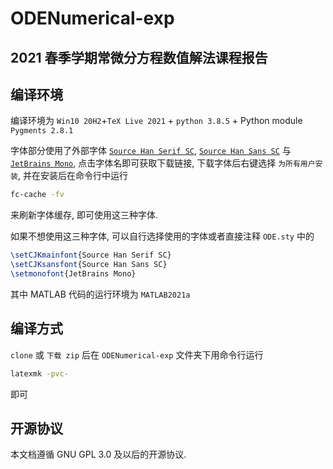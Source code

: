 # ODENumerical-exp

## 2021 春季学期常微分方程数值解法课程报告

## 编译环境

编译环境为 `Win10 20H2`+`TeX Live 2021` + `python 3.8.5` + Python module `Pygments 2.8.1`

字体部分使用了外部字体 [`Source Han Serif SC`](https://github.com/adobe-fonts/source-han-serif/tree/release/OTF/SimplifiedChinese), [`Source Han Sans SC`](https://github.com/adobe-fonts/source-han-sans/tree/release/OTF/SimplifiedChinese) 与 [`JetBrains Mono`](https://download.jetbrains.com/fonts/JetBrainsMono-2.225.zip?_ga=2.81906070.1241310076.1619968372-1664148514.1619968372), 点击字体名即可获取下载链接, 下载字体后右键选择 `为所有用户安装`, 并在安装后在命令行中运行
```bash
fc-cache -fv
```
来刷新字体缓存, 即可使用这三种字体. 

如果不想使用这三种字体, 可以自行选择使用的字体或者直接注释 `ODE.sty` 中的
```latex
\setCJKmainfont{Source Han Serif SC}
\setCJKsansfont{Source Han Sans SC}
\setmonofont{JetBrains Mono}
```



其中 MATLAB 代码的运行环境为 `MATLAB2021a`

## 编译方式

`clone` 或 `下载 zip` 后在 `ODENumerical-exp` 文件夹下用命令行运行 
```bash
latexmk -pvc-
```
即可

## 开源协议

本文档遵循 GNU GPL 3.0 及以后的开源协议.